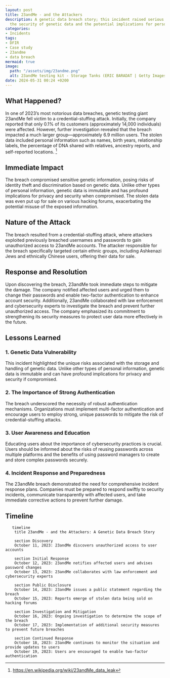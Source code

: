 ```yaml
---
layout: post
title: 23andMe - and the Attackers
description: A genetic data breach story; this incident raised serious concerns about
  the security of genetic data and the potential implications for personal privacy.
categories:
- Incidents
tags:
- DFIR
- Case study
- 23andme
- data breach
mermaid: true
image:
  path: "/assets/img/23andme.png"
  alt: 23andMe testing kit - Storage Tanks (ERIC BARADAT | Getty Images)
date: 2024-05-31 00:24 +0200
---
```

## What Happened?

In one of 2023’s most notorious data breaches, genetic testing giant 23andMe fell victim to a credential-stuffing attack. Initially, the company reported that only 0.1% of its customers (approximately 14,000 individuals) were affected. However, further investigation revealed that the breach impacted a much larger group—approximately 6.9 million users. The stolen data included personal information such as names, birth years, relationship labels, the percentage of DNA shared with relatives, ancestry reports, and self-reported locations. [^wiki]

## Immediate Impact

The breach compromised sensitive genetic information, posing risks of identity theft and discrimination based on genetic data. Unlike other types of personal information, genetic data is immutable and has profound implications for privacy and security when compromised. The stolen data was even put up for sale on various hacking forums, exacerbating the potential misuse of the exposed information.

## Nature of the Attack

The breach resulted from a credential-stuffing attack, where attackers exploited previously breached usernames and passwords to gain unauthorized access to 23andMe accounts. The attacker responsible for the breach specifically targeted certain ethnic groups, including Ashkenazi Jews and ethnically Chinese users, offering their data for sale.

## Response and Resolution

Upon discovering the breach, 23andMe took immediate steps to mitigate the damage. The company notified affected users and urged them to change their passwords and enable two-factor authentication to enhance account security. Additionally, 23andMe collaborated with law enforcement and cybersecurity experts to investigate the breach and prevent further unauthorized access. The company emphasized its commitment to strengthening its security measures to protect user data more effectively in the future.

## Lessons Learned

### 1. **Genetic Data Vulnerability**

This incident highlighted the unique risks associated with the storage and handling of genetic data. Unlike other types of personal information, genetic data is immutable and can have profound implications for privacy and security if compromised.

### 2. **The Importance of Strong Authentication**

The breach underscored the necessity of robust authentication mechanisms. Organizations must implement multi-factor authentication and encourage users to employ strong, unique passwords to mitigate the risk of credential-stuffing attacks.

### 3. **User Awareness and Education**

Educating users about the importance of cybersecurity practices is crucial. Users should be informed about the risks of reusing passwords across multiple platforms and the benefits of using password managers to create and store complex passwords securely.

### 4. **Incident Response and Preparedness**

The 23andMe breach demonstrated the need for comprehensive incident response plans. Companies must be prepared to respond swiftly to security incidents, communicate transparently with affected users, and take immediate corrective actions to prevent further damage.

## Timeline

```mermaid
   timeline
    title 23andMe - and the Attackers: A Genetic Data Breach Story

    section Discovery
    October 11, 2023: 23andMe discovers unauthorized access to user accounts

    section Initial Response
    October 12, 2023: 23andMe notifies affected users and advises password changes
    October 13, 2023: 23andMe collaborates with law enforcement and cybersecurity experts

    section Public Disclosure
    October 14, 2023: 23andMe issues a public statement regarding the breach
    October 15, 2023: Reports emerge of stolen data being sold on hacking forums

    section Investigation and Mitigation
    October 16, 2023: Ongoing investigation to determine the scope of the breach
    October 17, 2023: Implementation of additional security measures to prevent future breaches

    section Continued Response
    October 18, 2023: 23andMe continues to monitor the situation and provide updates to users
    October 19, 2023: Users are encouraged to enable two-factor authentication
```

[^wiki]: <https://en.wikipedia.org/wiki/23andMe_data_leak>